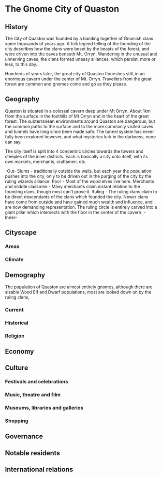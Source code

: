 # The Gnome City of Quaston

## History

The City of Quaston was founded by a banding together of Gnomish clans some thousands of years ago. A folk legend telling of the founding of the city describes how the clans were beset by the beasts of the forest, and were driven into the caves beneath Mt. Orryn. Wandering in the unusual and unnerving caves, the clans formed uneasy alliances, which persist, more or less, to this day.

Hundreds of years later, the great city of Quaston  flourishes still, in an enormous cavern under the center of Mt. Orryn. Travellers from the great forest are common and gnomes come and go as they please.

## Geography

Quaston is situated in a colossal cavern deep under Mt Orryn. About 1km from the surface in the foothills of Mt Orryn and in the heart of the great forest. The subterranean environments around Quaston are dangerous, but the common paths to the surface and to the more commonly visited caves and tunnels have long since been made safe. The tunnel system has never fully been explored however, and what mysteries lurk in the darkness, none can say.

The city itself is split into 4 concentric circles towards the towers and steeples of the inner districts. Each is basically a city unto itself, with its own markets, merchants, craftsmen, etc.

-Out-
Slums - traditionally outside the walls, but each year the population pushes into the city, only to be driven out in the purging of the city by the ruling wizards alliance.
Poor - Most of the wood elves live here.
Merchants and middle classmen - Many merchants claim distant relation to the founding clans, though most can't prove it.
Ruling - The ruling clans claim to be direct descendants of the clans which founded the city. Newer clans have come from outside and have gained much wealth and influence, and are now demanding representation. The ruling circle is entirely carved into a giant pillar which intersects with the floor in the center of the cavern.
-Inner-

## Cityscape



### Areas
### Climate


## Demography

The population of Quaston are almost entirely gnomes, although there are sizable Wood Elf and Dwarf populations, most are looked down on by the ruling clans,

###	Current
###	Historical
###	Religion


##	Economy


## Culture
###	Festivals and celebrations
### Music, theatre and film
### Museums, libraries and galleries
### Shopping


## Governance


## Notable residents


## International relations
